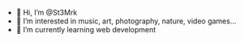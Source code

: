 - 👋 Hi, I’m @St3Mrk
- 👀 I’m interested in music, art, photography, nature, video games...
- 🌱 I’m currently learning web development
<!--- 💞️ I’m looking to collaborate on ... 
- 📫 How to reach me ... -->

<!---
St3Mrk/St3Mrk is a ✨ special ✨ repository because its `README.md` (this file) appears on your GitHub profile.
You can click the Preview link to take a look at your changes.
--->
